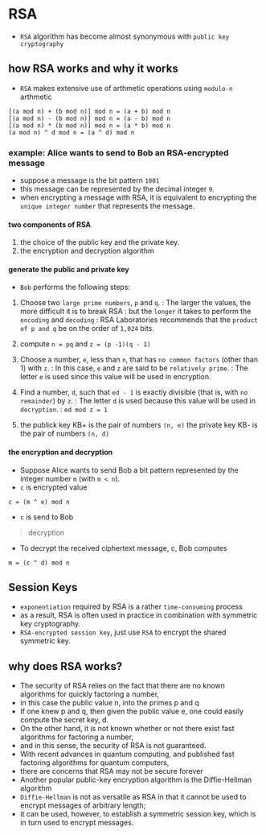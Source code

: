 # RSA

- `RSA` algorithm has become almost synonymous with `public key cryptography`

## how RSA works and why it works

- `RSA` makes extensive use of arthmetic operations using `modulo-n` arthmetic

```
[(a mod n) + (b mod n)] mod n = (a + b) mod n 
[(a mod n) - (b mod n)] mod n = (a - b) mod n 
[(a mod n) * (b mod n)] mod n = (a * b) mod n
(a mod n) ^ d mod n = (a ^ d) mod n
```

### example: Alice wants to send to Bob an RSA-encrypted message

- suppose a message is the bit pattern `1001`
- this message can be represented by the decimal integer `9`. 
- when encrypting a message with RSA, it is equivalent to encrypting the `unique integer number` that represents the message.

#### two components of RSA

1. the choice of the public key and the private key.
2. the encryption and decryption algorithm

#### generate the public and private key

-  `Bob` performs the following steps:

1. Choose two `large prime numbers`, `p` and `q`.
   : The larger the values, the more difficult it is to break RSA
   : but the `longer` it takes to perform the `encoding` and `decoding`
   : RSA Laboratories recommends that the `product of p and q` be on the order of `1,024` bits. 

2. compute `n = pq` and `z = (p -1)(q - 1)`

3. Choose a number, `e`, less than `n`, that has `no common factors` (other than 1) with `z`. 
   : In this case, `e` and `z` are said to be `relatively prime`.
   : The letter `e` is used since this value will be used in encryption.
   
4. Find a number, `d`, such that `ed - 1` is exactly divisible (that is, with `no remainder`) by `z`. 
   : The letter `d` is used because this value will be used in `decryption`. 
   : `ed mod z = 1`

5. the publick key KB+ is the pair of numbers `(n, e)`
   the private key KB- is the pair of numbers `(n, d)`

#### the encryption and decryption

- Suppose Alice wants to send Bob a bit pattern represented by the integer number `m` (with `m < n`).
- `c` is encrypted value
```
c = (m ^ e) mod n
```
- `c` is send to Bob

> decryption
- To decrypt the received ciphertext message, c, Bob computes
```
m = (c ^ d) mod n
```

## Session Keys

- `exponentiation` required by RSA is a rather `time-consuming` process
- as a result, RSA is often used in practice in combination with symmetric key cryptography.
- `RSA-encrypted session key`, just use `RSA` to encrypt the shared symmetric key.

## why does RSA works?

- The security of RSA relies on the fact that there are no known algorithms for quickly factoring a number, 
- in this case the public value n, into the primes p and q
- If one knew p and q, then given the public value e, one could easily compute the secret key, d.
- On the other hand, it is not known whether or not there exist fast algorithms for factoring a number, 
- and in this sense, the security of RSA is not guaranteed.
- With recent advances in quantum computing, and published fast factoring algorithms for quantum computers, 
- there are concerns that RSA may not be secure forever
- Another popular public-key encryption algorithm is the Diffie-Hellman algorithm
- `Diffie-Hellman` is not as versatile as RSA in that it cannot be used to encrypt messages of arbitrary length;
- it can be used, however, to establish a symmetric session key, which is in turn used to encrypt messages.
